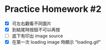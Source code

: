 # Practice Homework #2

- [x] 可左右觀看不同圖片
- [x] 到結尾時按鈕不可以再按
- [ ] 底下有印出 image source
- [x] 在第⼀次 loading image 時顯⽰ “loading.gif”
